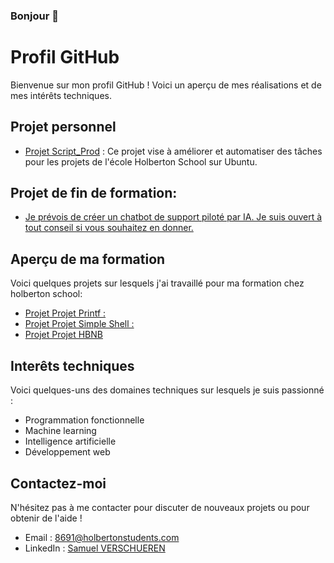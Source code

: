 ### Bonjour 👋

<!--
**Ezio-33/Ezio-33** is a ✨ _special_ ✨ repository because its `README.md` (this file) appears on your GitHub profile.

Here are some ideas to get you started:

- 🔭 Je travaille actuellement sur ...
- 🌱 J'apprends actuellement ...
- 👯 Je cherche à collaborer sur ...
- 🤔 Je cherche de l'aide pour ...
- 💬 Interrogez-moi sur ...
- 📫 Comment me joindre : ...
- 😄 Pronoms: ...
- ⚡ Faits amusants: ...
-->
# Profil GitHub

Bienvenue sur mon profil GitHub ! Voici un aperçu de mes réalisations et de mes intérêts techniques.


## Projet personnel

- [Projet Script_Prod](https://github.com/Ezio-33/Script_Prod/blob/main/README.md) : Ce projet vise à améliorer et automatiser des tâches pour les projets de l'école Holberton School sur Ubuntu.

## Projet de fin de formation:
- [Je prévois de créer un chatbot de support piloté par IA. Je suis ouvert à tout conseil si vous souhaitez en donner.](https://github.com/Ezio-33/StreamerBot---Assistant-virtuel-pour-Streamer-Dashboard)

## Aperçu de ma formation
Voici quelques projets sur lesquels j'ai travaillé pour ma formation chez holberton school:

- [Projet  Projet Printf :](https://github.com/Ezio-33/holbertonschool-printf)
- [Projet Projet Simple Shell :](https://github.com/Thomas3300000/holbertonschool-simple_shell/tree/Samuel)
- [Projet Projet HBNB](https://github.com/Thomas3300000/holbertonschool-simple_shell/tree/Samuel)
## Interêts techniques

Voici quelques-uns des domaines techniques sur lesquels je suis passionné :

- Programmation fonctionnelle
- Machine learning
- Intelligence artificielle
- Développement web

## Contactez-moi

N'hésitez pas à me contacter pour discuter de nouveaux projets ou pour obtenir de l'aide !

- Email : 8691@holbertonstudents.com
- LinkedIn : [Samuel VERSCHUEREN](https://www.linkedin.com/in/samuel-verschueren-9b25621b2/)
